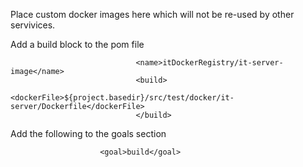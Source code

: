 Place custom docker images here which will not be re-used by other servivices.

Add a build block to the pom file
```
                            <name>itDockerRegistry/it-server-image</name>
                            <build>
                              <dockerFile>${project.basedir}/src/test/docker/it-server/Dockerfile</dockerFile>
                            </build>
```

Add the following to the goals section

```
                    <goal>build</goal>
```